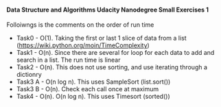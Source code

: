 #### Data Structure and Algorithms Udacity Nanodegree Small Exercises 1


Folloiwngs is the comments on the order of run time 

- Task0 - O(1). Taking the first or last 1 slice of data from a list (https://wiki.python.org/moin/TimeComplexity)
- Task1 - O(n). Since there are several for loop for each data to add and search in a list. The run time is linear
- Task2 - O(n). This does not use sorting, and use iterating through a dictionry
- Task3 A - O(n log n). This uses SampleSort (list.sort())
- Task3 B - O(n). Check each call once at maximum
- Task4  - O(n). O(n log n). This uses Timesort (sorted())